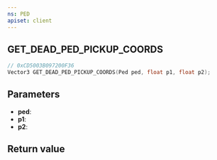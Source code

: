 ```yaml
---
ns: PED
apiset: client
---
```

## GET_DEAD_PED_PICKUP_COORDS

```c
// 0xCD5003B097200F36
Vector3 GET_DEAD_PED_PICKUP_COORDS(Ped ped, float p1, float p2);
```


## Parameters
* **ped**:
* **p1**:
* **p2**:

## Return value